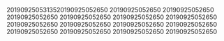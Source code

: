 2019092505313520190925052650
20190925052650
20190925052650
20190925052650
20190925052650
20190925052650
20190925052650
20190925052650
20190925052650
20190925052650
20190925052650
20190925052650
20190925052650
20190925052650
20190925052650
